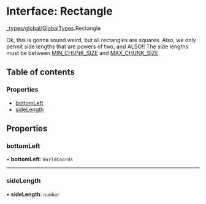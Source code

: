 # Interface: Rectangle

[\_types/global/GlobalTypes](../modules/_types_global_GlobalTypes.md).Rectangle

Ok, this is gonna sound weird, but all rectangles are squares. Also, we only permit side lengths
that are powers of two, and ALSO!! The side lengths must be between [MIN_CHUNK_SIZE](../modules/Frontend_Utils_constants.md#min_chunk_size) and
[MAX_CHUNK_SIZE](../modules/Frontend_Utils_constants.md#max_chunk_size).

## Table of contents

### Properties

- [bottomLeft](_types_global_GlobalTypes.Rectangle.md#bottomleft)
- [sideLength](_types_global_GlobalTypes.Rectangle.md#sidelength)

## Properties

### bottomLeft

• **bottomLeft**: `WorldCoords`

---

### sideLength

• **sideLength**: `number`
